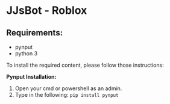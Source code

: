 # JJsBot - Roblox

## Requirements:
- pynput
- python 3

To install the required content, please follow those instructions:

**Pynput Installation:**
1. Open your cmd or powershell as an admin.
2. Type in the following:
`pip install pynput`
